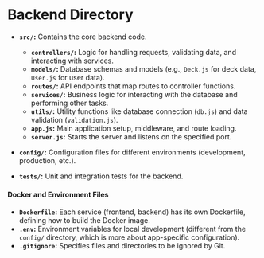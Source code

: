 # Backend Directory

* **`src/`:** Contains the core backend code.

  * **`controllers/`:** Logic for handling requests, validating data, and interacting with services.
  * **`models/`:** Database schemas and models (e.g., `Deck.js` for deck data, `User.js` for user data).
  * **`routes/`:** API endpoints that map routes to controller functions.
  * **`services/`:** Business logic for interacting with the database and performing other tasks.
  * **`utils/`:** Utility functions like database connection (`db.js`) and data validation (`validation.js`).
  * **`app.js`:** Main application setup, middleware, and route loading.
  * **`server.js`:** Starts the server and listens on the specified port.
* **`config/`:** Configuration files for different environments (development, production, etc.).
* **`tests/`:** Unit and integration tests for the backend.


#### **Docker and Environment Files**

* **`Dockerfile`:** Each service (frontend, backend) has its own Dockerfile, defining how to build the Docker image.
* **`.env`:** Environment variables for local development (different from the `config/` directory, which is more about app-specific configuration).
* **`.gitignore`:** Specifies files and directories to be ignored by Git.
